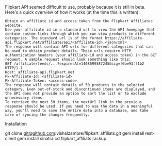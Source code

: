 Flipkart API seemed difficult to use, probably because it is still in beta. Here's a quick overview of how it works (at the time this is written):

    Obtain an affiliate id and access token from the Flipkart Affiliates website.
    Use your affiliate id in a standard url to view the API homepage that contain custom links through which you can view products in different categories. The standard url is of the format https://affiliate-api.flipkart.net/affiliate/api/<affiliate-id>.<json/xml>
    The response will contain API urls for different categories that can be used to obtain product details. These urls require HTTP authentication headers (your affiliate-id and access token) in the GET request. A sample request should look something like this:
    GET /affiliate/feeds/...?expiresAt=1408599587245&sig=f6be93ff1b2 HTTP/1.1
    Host: affiliate-api.flipkart.net
    Fk-Affiliate-Id: <affiliate-id>
    Fk-Affiliate-Token: <access-code>
    The response will contain details of 50 products in the selected category. Even out-of-stock and discontinued items are displayed, and the API does not provide an option to sort the list or to exclude unnecessary items.
    To retrieve the next 50 items, the nextUrl link in the previous response should be used. If you need to use the data in a meaningful way, you'll need to save the entire data into a database, and take care of syncing the changes frequently.



Installation

git clone git@github.com:vishalzambre/flipkart_affiliats.git
gem install rest-client
gem install sinatra
cd flipkart_affiliats
rackup